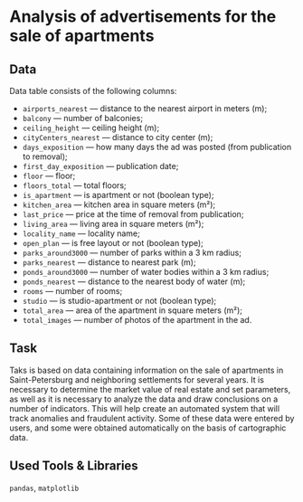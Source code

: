 # Analysis of advertisements for the sale of apartments


## Data

Data table consists of the following columns:

- `airports_nearest` — distance to the nearest airport in meters (m);
- `balcony` — number of balconies;
- `ceiling_height` — ceiling height (m);
- `cityCenters_nearest` — distance to city center (m);
- `days_exposition` — how many days the ad was posted (from publication to removal);
- `first_day_exposition` — publication date;
- `floor` — floor;
- `floors_total` — total floors;
- `is_apartment` — is apartment or not (boolean type);
- `kitchen_area` — kitchen area in square meters (m²);
- `last_price` — price at the time of removal from publication;
- `living_area` — living area in square meters (m²);
- `locality_name` — locality name;
- `open_plan` — is free layout or not (boolean type);
- `parks_around3000` — number of parks within a 3 km radius;
- `parks_nearest` — distance to nearest park (m);
- `ponds_around3000` — number of water bodies within a 3 km radius; 
- `ponds_nearest` — distance to the nearest body of water (m);
- `rooms` — number of rooms;
- `studio` — is studio-apartment or not (boolean type);
- `total_area` — area of ​​the apartment in square meters (m²);
- `total_images` — number of photos of the apartment in the ad.

## Task

Taks is based on data containing information on the sale of apartments in Saint-Petersburg and neighboring settlements for several years. It is necessary to determine the market value of real estate and set parameters, as well as it is necessary to analyze the data and draw conclusions on a number of indicators. This will help create an automated system that will track anomalies and fraudulent activity. Some of these data were entered by users, and some were obtained automatically on the basis of cartographic data.

## Used Tools & Libraries
`pandas`, `matplotlib`
